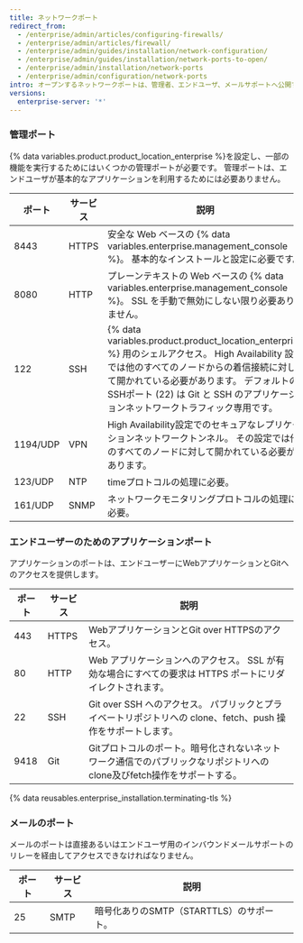 ```yaml
---
title: ネットワークポート
redirect_from:
  - /enterprise/admin/articles/configuring-firewalls/
  - /enterprise/admin/articles/firewall/
  - /enterprise/admin/guides/installation/network-configuration/
  - /enterprise/admin/guides/installation/network-ports-to-open/
  - /enterprise/admin/installation/network-ports
  - /enterprise/admin/configuration/network-ports
intro: オープンするネットワークポートは、管理者、エンドユーザ、メールサポートへ公開する必要があるネットワークサービスに応じて選択してください。
versions:
  enterprise-server: '*'
---
```


### 管理ポート

{% data variables.product.product_location_enterprise %}を設定し、一部の機能を実行するためにはいくつかの管理ポートが必要です。 管理ポートは、エンドユーザが基本的なアプリケーションを利用するためには必要ありません。

| ポート      | サービス  | 説明                                                                                                                                                                                            |
| -------- | ----- | --------------------------------------------------------------------------------------------------------------------------------------------------------------------------------------------- |
| 8443     | HTTPS | 安全な Web ベースの {% data variables.enterprise.management_console %}。 基本的なインストールと設定に必要です。                                                                                                     |
| 8080     | HTTP  | プレーンテキストの Web ベースの {% data variables.enterprise.management_console %}。 SSL を手動で無効にしない限り必要ありません。                                                                                          |
| 122      | SSH   | {% data variables.product.product_location_enterprise %} 用のシェルアクセス。 High Availability 設定では他のすべてのノードからの着信接続に対して開かれている必要があります。 デフォルトの SSHポート (22) は Git と SSH のアプリケーションネットワークトラフィック専用です。 |
| 1194/UDP | VPN   | High Availability設定でのセキュアなレプリケーションネットワークトンネル。 その設定では他のすべてのノードに対して開かれている必要があります。                                                                                                               |
| 123/UDP  | NTP   | timeプロトコルの処理に必要。                                                                                                                                                                              |
| 161/UDP  | SNMP  | ネットワークモニタリングプロトコルの処理に必要。                                                                                                                                                                      |

### エンドユーザーのためのアプリケーションポート

アプリケーションのポートは、エンドユーザーにWebアプリケーションとGitへのアクセスを提供します。

| ポート  | サービス  | 説明                                                                    |
| ---- | ----- | --------------------------------------------------------------------- |
| 443  | HTTPS | WebアプリケーションとGit over HTTPSのアクセス。                                      |
| 80   | HTTP  | Web アプリケーションへのアクセス。 SSL が有効な場合にすべての要求は HTTPS ポートにリダイレクトされます。          |
| 22   | SSH   | Git over SSH へのアクセス。 パブリックとプライベートリポジトリへの clone、fetch、push 操作をサポートします。 |
| 9418 | Git   | Gitプロトコルのポート。暗号化されないネットワーク通信でのパブリックなリポジトリへのclone及びfetch操作をサポートする。     |

{% data reusables.enterprise_installation.terminating-tls %}

### メールのポート

メールのポートは直接あるいはエンドユーザ用のインバウンドメールサポートのリレーを経由してアクセスできなければなりません。

| ポート | サービス | 説明                         |
| --- | ---- | -------------------------- |
| 25  | SMTP | 暗号化ありのSMTP（STARTTLS）のサポート。 |
